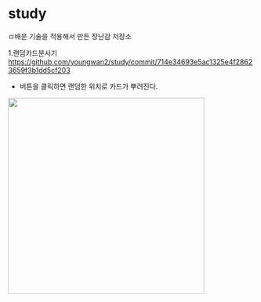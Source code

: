 # study

ㅁ배운 기술을 적용해서 만든 장난감 저장소

1.랜덤카드분사기
https://github.com/youngwan2/study/commit/714e34693e5ac1325e4f28623659f3b1dd5cf203

- 버튼을 클릭하면 랜덤한 위치로 카드가 뿌려진다.
<img style ="width:400px" src ="https://user-images.githubusercontent.com/107159871/212520737-bf62f0da-a060-44ce-96b4-67be38cdc683.png ">





